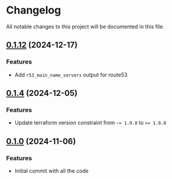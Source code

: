 # Changelog

All notable changes to this project will be documented in this file.
## [0.1.12]() (2024-12-17)
### Features
* Add `r53_main_name_servers` output for route53


## [0.1.4]() (2024-12-05)
### Features
* Update terraform version constraint from `~> 1.9.8` to `>= 1.9.8` 

## [0.1.0]() (2024-11-06)
### Features
* Initial commit with all the code

